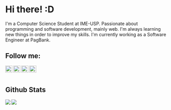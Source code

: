 # Hi there! :D

I'm a Computer Science Student at IME-USP. Passionate about programming and software development, mainly web. I'm always learning new things in order to improve my skills. I'm currently working as a Software Engineer at PagBank.

## Follow me:

[<img align="left" alt="LinkedIn" width="22px" src="https://cdn.jsdelivr.net/npm/simple-icons@v3/icons/linkedin.svg" />][linkedin]
[<img align="left" alt="Instagram" width="22px" src="https://cdn.jsdelivr.net/npm/simple-icons@v3/icons/instagram.svg" />][instagram]
[<img align="left" alt="Github" width="22px" src="https://cdn.jsdelivr.net/npm/simple-icons@3.5.0/icons/github.svg" />][github]
[<img align="left" alt="Gitlab" width="22px" src="https://cdn.jsdelivr.net/npm/simple-icons@3.5.0/icons/gitlab.svg" />][gitlab]

[linkedin]: https://www.linkedin.com/in/erick-rodrigues-santana/
[instagram]: https://www.instagram.com/erickrodrigs_/
[github]: https://github.com/erickrodrigs
[gitlab]: https://gitlab.com/erick-rs

<br />
<br />

## Github Stats

<a href="https://github-readme-stats.vercel.app/api?username=erickrodrigs&show_icons=true&hide_border=true">
  <img align="left" src="https://github-readme-stats.vercel.app/api?username=erickrodrigs&show_icons=true&hide_border=true" />
</a>
<a href="https://github-readme-stats.vercel.app/api/top-langs/?username=erickrodrigs&hide_border=true">
  <img align="left" src="https://github-readme-stats.vercel.app/api/top-langs/?username=erickrodrigs&hide_border=true" />
</a>
